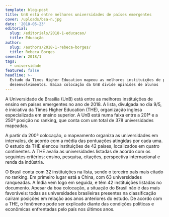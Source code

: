 ```yaml
---
template: blog-post
title: UnB está entre melhores universidades de países emergentes
cover: /uploads/bsa-n.jpg
date: '2018-05-23'
editorial:
  slug: /editorials/2018-1-educacao/
  title: Educação
author:
  slug: /authors/2018-1-rebeca-borges/
  title: Rebeca Borges
semester: 2018/1
tags:
  - universidade
featured: false
headline: >-
  Estudo da Times Higher Education mapeou as melhores instituições de países em
  desenvolvimentos. Baixa colocação da UnB divide opiniões de alunos
---
```

A Universidade de Brasília (UnB) está entre as melhores instituições de ensino em países emergentes no ano de 2018. A lista, divulgada no dia 9/5, é iniciativa da Times Higher Education (THE), organização inglesa especializada em ensino superior. A UnB está numa faixa entre a 201ª e a 250ª posição no ranking, que conta com um total de 378 universidades mapeadas.



A partir da 200ª colocação, o mapeamento organiza as universidades em intervalos, de acordo com a média das pontuações atingidas por cada uma. O estudo da THE elencou instituições de 42 países, localizados em quatro continentes. A THE avalia as universidades listadas de acordo com os seguintes critérios: ensino, pesquisa, citações, perspectiva internacional e renda da indústria.



O Brasil conta com 32 instituições na lista, sendo o terceiro país mais citado no ranking. Em primeiro lugar está a China, com 63 universidades ranqueadas. A Índia vem logo em seguida, e têm 42 instituições listadas no documento. Apesar da boa colocação, a situação do Brasil não é das mais favoráveis: todas as universidades brasileiras presentes na classificação caíram posições em relação aos anos anteriores do estudo. De acordo com a THE, o fenômeno pode ser explicado diante das condições políticas e econômicas enfrentadas pelo país nos últimos anos.
